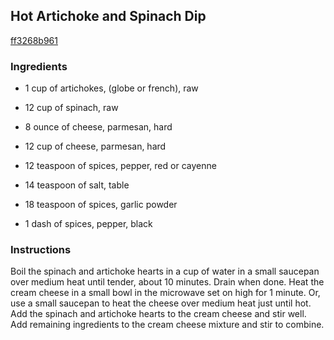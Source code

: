 ## Hot Artichoke and Spinach Dip

[ff3268b961](http://www.food.com/recipe/hot-artichoke-and-spinach-dip-240107)

### Ingredients

 - 1 cup of artichokes, (globe or french), raw

 - 12 cup of spinach, raw

 - 8 ounce of cheese, parmesan, hard

 - 12 cup of cheese, parmesan, hard

 - 12 teaspoon of spices, pepper, red or cayenne

 - 14 teaspoon of salt, table

 - 18 teaspoon of spices, garlic powder

 - 1 dash of spices, pepper, black

### Instructions

Boil the spinach and artichoke hearts in a cup of water in a small saucepan over medium heat until tender, about 10 minutes. Drain when done. Heat the cream cheese in a small bowl in the microwave set on high for 1 minute. Or, use a small saucepan to heat the cheese over medium heat just until hot. Add the spinach and artichoke hearts to the cream cheese and stir well. Add remaining ingredients to the cream cheese mixture and stir to combine.